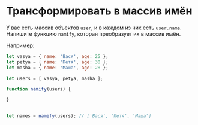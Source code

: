 # Трансформировать в массив имён

У вас есть массив объектов `user`, и в каждом из них есть `user.name`. Напишите функцию `namify`, которая преобразует их в массив имён.

Например:

```js
let vasya = { name: 'Вася', age: 25 };
let petya = { name: 'Петя', age: 30 };
let masha = { name: 'Маша', age: 28 };

let users = [ vasya, petya, masha ];

function namify(users) {

}


let names = namify(users); // ['Вася', 'Петя', 'Маша']
```
